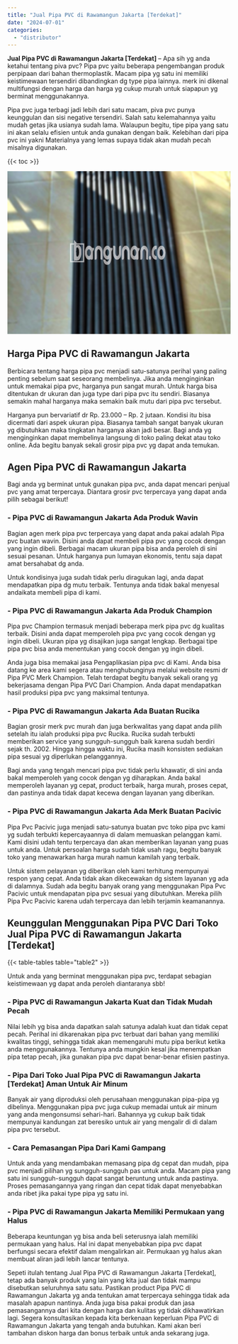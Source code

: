 ```yaml
---
title: "Jual Pipa PVC di Rawamangun Jakarta [Terdekat]"
date: "2024-07-01"
categories: 
  - "distributor"
---
```


**Jual Pipa PVC di Rawamangun Jakarta \[Terdekat\]** – Apa sih yg anda ketahui tentang piva pvc? Pipa pvc yaitu beberapa pengembangan produk perpipaan dari bahan thermoplastik. Macam pipa yg satu ini memiliki keistimewaan tersendiri dibandingkan dg type pipa lainnya. merk ini dikenal multifungsi dengan harga dan harga yg cukup murah untuk siapapun yg berminat menggunakannya.

Pipa pvc juga terbagi jadi lebih dari satu macam, piva pvc punya keunggulan dan sisi negative tersendiri. Salah satu kelemahannya yaitu mudah getas jika usianya sudah lama. Walaupun begitu, tipe pipa yang satu ini akan selalu efisien untuk anda gunakan dengan baik. Kelebihan dari pipa pvc ini yakni Materialnya yang lemas supaya tidak akan mudah pecah misalnya digunakan.

{{< toc >}}

![Jual Pipa PVC di Rawamangun Jakarta [Terdekat]](/images/jaul-pipa-pvc-31.png)

## Harga Pipa PVC di Rawamangun Jakarta

Berbicara tentang harga pipa pvc menjadi satu-satunya perihal yang paling penting sebelum saat seseorang membelinya. Jika anda menginginkan untuk memakai pipa pvc, harganya pun sangat murah. Untuk harga bisa ditentukan dr ukuran dan juga type dari pipa pvc itu sendiri. Biasanya semakin mahal harganya maka semakin baik mutu dari pipa pvc tersebut.

Harganya pun bervariatif dr Rp. 23.000 – Rp. 2 jutaan. Kondisi itu bisa dicermati dari aspek ukuran pipa. Biasanya tambah sangat banyak ukuran yg dibutuhkan maka tingkatan harganya akan jadi besar. Bagi anda yg menginginkan dapat membelinya langsung di toko paling dekat atau toko online. Ada begitu banyak sekali grosir pipa pvc yg dapat anda temukan.

## Agen Pipa PVC di Rawamangun Jakarta

Bagi anda yg berminat untuk gunakan pipa pvc, anda dapat mencari penjual pvc yang amat terpercaya. Diantara grosir pvc terpercaya yang dapat anda pilih sebagai berikut!

### \- Pipa PVC di Rawamangun Jakarta Ada Produk Wavin

Bagian agen merk pipa pvc terpercaya yang dapat anda pakai adalah Pipa pvc buatan wavin. Disini anda dapat membeli pipa pvc yang cocok dengan yang ingin dibeli. Berbagai macam ukuran pipa bisa anda peroleh di sini sesuai pesanan. Untuk harganya pun lumayan ekonomis, tentu saja dapat amat bersahabat dg anda.

Untuk kondisinya juga sudah tidak perlu diragukan lagi, anda dapat mendapatkan pipa dg mutu terbaik. Tentunya anda tidak bakal menyesal andaikata membeli pipa di kami.

### \- Pipa PVC di Rawamangun Jakarta Ada Produk Champion

Pipa pvc Champion termasuk menjadi beberapa merk pipa pvc dg kualitas terbaik. Disini anda dapat memperoleh pipa pvc yang cocok dengan yg ingin dibeli. Ukuran pipa yg disajikan juga sangat lengkap. Berbagai tipe pipa pvc bisa anda menentukan yang cocok dengan yg ingin dibeli.

Anda juga bisa memakai jasa Pengaplikasian pipa pvc di Kami. Anda bisa datang ke area kami segera atau menghubunginya melalui website resmi dr Pipa PVC Merk Champion. Telah terdapat begitu banyak sekali orang yg bekerjasama dengan Pipa PVC Dari Champion. Anda dapat mendapatkan hasil produksi pipa pvc yang maksimal tentunya.

### \- Pipa PVC di Rawamangun Jakarta Ada Buatan Rucika

Bagian grosir merk pvc murah dan juga berkwalitas yang dapat anda pilih setelah itu ialah produksi pipa pvc Rucika. Rucika sudah terbukti memberikan service yang sungguh-sungguh baik karena sudah berdiri sejak th. 2002. Hingga hingga waktu ini, Rucika masih konsisten sediakan pipa sesuai yg diperlukan pelanggannya.

Bagi anda yang tengah mencari pipa pvc tidak perlu khawatir, di sini anda bakal memperoleh yang cocok dengan yg diharapkan. Anda bakal memperoleh layanan yg cepat, product terbaik, harga murah, proses cepat, dan pastinya anda tidak dapat kecewa dengan layanan yang diberikan.

### \- Pipa PVC di Rawamangun Jakarta Ada Merk Buatan Pacivic

Pipa Pvc Pacivic juga menjadi satu-satunya buatan pvc toko pipa pvc kami yg sudah terbukti kepercayaannya di dalam memuaskan pelanggan kami. Kami disini udah tentu terpercaya dan akan memberikan layanan yang puas untuk anda. Untuk persoalan harga sudah tidak usah ragu, begitu banyak toko yang menawarkan harga murah namun kamilah yang terbaik.

Untuk sistem pelayanan yg diberikan oleh kami terhitung mempunyai respon yang cepat. Anda tidak akan dikecewakan dg sistem layanan yg ada di dalamnya. Sudah ada begitu banyak orang yang menggunakan Pipa Pvc Pacivic untuk mendapatan pipa pvc sesuai yang dibutuhkan. Mereka pilih Pipa Pvc Pacivic karena udah terpercaya dan lebih terjamin keamanannya.

## Keunggulan Menggunakan Pipa PVC Dari Toko Jual Pipa PVC di Rawamangun Jakarta \[Terdekat\]

{{< table-tables table="table2" >}}

Untuk anda yang berminat menggunakan pipa pvc, terdapat sebagian keistimewaan yg dapat anda peroleh diantaranya sbb!

### \- Pipa PVC di Rawamangun Jakarta Kuat dan Tidak Mudah Pecah

Nilai lebih yg bisa anda dapatkan salah satunya adalah kuat dan tidak cepat pecah. Perihal ini dikarenakan pipa pvc terbuat dari bahan yang memiliki kwalitas tinggi, sehingga tidak akan memengaruhi mutu pipa berikut ketika anda menggunakannya. Tentunya anda mungkin kesal jika menempatkan pipa tetap pecah, jika gunakan pipa pvc dapat benar-benar efisien pastinya.

### \- Pipa Dari Toko Jual Pipa PVC di Rawamangun Jakarta \[Terdekat\] Aman Untuk Air Minum

Banyak air yang diproduksi oleh perusahaan menggunakan pipa-pipa yg dibelinya. Menggunakan pipa pvc juga cukup memadai untuk air minum yang anda mengonsumsi sehari-hari. Bahannya yg cukup baik tidak mempunyai kandungan zat beresiko untuk air yang mengalir di di dalam pipa pvc tersebut.

### \- Cara Pemasangan Pipa Dari Kami Gampang

Untuk anda yang mendambakan memasang pipa dg cepat dan mudah, pipa pvc menjadi pilihan yg sungguh-sungguh pas untuk anda. Macam pipa yang satu ini sungguh-sungguh dapat sangat beruntung untuk anda pastinya. Proses pemasangannya yang ringan dan cepat tidak dapat menyebabkan anda ribet jika pakai type pipa yg satu ini.

### \- Pipa PVC di Rawamangun Jakarta Memiliki Permukaan yang Halus

Beberapa keuntungan yg bisa anda beli seterusnya ialah memiliki permukaan yang halus. Hal ini dapat menyebabkan pipa pvc dapat berfungsi secara efektif dalam mengalirkan air. Permukaan yg halus akan membuat aliran jadi lebih lancar tentunya.

Sepeti itulah tentang Jual Pipa PVC di Rawamangun Jakarta \[Terdekat\], tetap ada banyak produk yang lain yang kita jual dan tidak mampu disebutkan seluruhnya satu satu. Pastikan product Pipa PVC di Rawamangun Jakarta yg anda tentukan amat terpercaya sehingga tidak ada masalah apapun nantinya. Anda juga bisa pakai produk dan jasa pemasangannya dari kita dengan harga dan kulitas yg tidak dikhawatirkan lagi. Segera konsultasikan kepada kita berkenaan keperluan Pipa PVC di Rawamangun Jakarta yang tengah anda butuhkan. Kami akan beri tambahan diskon harga dan bonus terbaik untuk anda sekarang juga.
